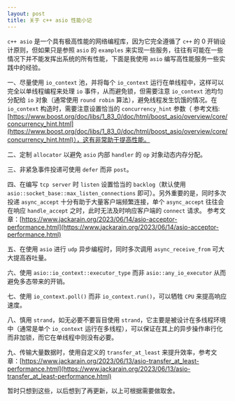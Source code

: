 ```yaml
---
layout: post
title: 关于 c++ asio 性能小记
---
```


`c++ asio` 是一个具有极高性能的网络编程库，因为它完全遵循了 `c++` 的 0 开销设计原则，但如果只是参照 `asio` 的 `examples` 来实现一些服务，往往有可能在一些情况下并不能发挥出系统的所有性能，下面是我使用 `asio` 编写高性能服务一些实践中的经验。

一、尽量使用 `io_context` 池，并将每个 `io_context` 运行在单线程中，这样可以完全以单线程编程来处理 `io` 事件，从而避免锁，但需要注意 `io_context` 池均匀分配给 `io` 对象（通常使用 `round robin` 算法），避免线程发生饥饿的情况。在 `io_context` 构造时，需要注意设置恰当的 `concurrency_hint` 参数（ 参考文档: [https://www.boost.org/doc/libs/1_83_0/doc/html/boost_asio/overview/core/concurrency_hint.html](https://www.boost.org/doc/libs/1_83_0/doc/html/boost_asio/overview/core/concurrency_hint.html)），这有非常助于提高性能。

二、定制 `allocator` 以避免 `asio` 内部 `handler` 的 `op` 对象动态内存分配。

三、非紧急事件投递可使用 `defer` 而非 `post`。

四、在编写 `tcp server` 时 `listen` 设置恰当的 `backlog`（默认使用 `asio::socket_base::max_listen_connections` 即可）。另外重要的是，同时多次投递 `async_accept` 十分有助于大量客户端频繁连接，单个 `async_accept` 往往会在响应 `handle_accept` 之时，此时无法及时响应客户端的 `connect` 请求。
参考文章：[https://www.jackarain.org/2023/06/14/asio-acceptor-performance.html](https://www.jackarain.org/2023/06/14/asio-acceptor-performance.html)

五、在使用 `asio` 进行 `udp` 异步编程时，同时多次调用 `async_receive_from` 可大大提高吞吐量。

六、使用 `asio::io_context::executor_type` 而非 `asio::any_io_executor` 从而避免多态带来的开销。

七、使用 `io_context.poll()` 而非 `io_context.run()`，可以牺牲 `CPU` 来提高响应速度。

八、慎用 `strand`，如无必要不要盲目使用 `strand`，它主要是被设计在多线程环境中（通常是单个 `io_context` 运行在多线程），可以保证在其上的异步操作串行化而非加锁，而它在单线程中则没有必要。

九、传输大量数据时，使用自定义的 `transfer_at_least` 来提升效率，参考文章：[https://www.jackarain.org/2023/06/13/asio-transfer_at_least-performance.html](https://www.jackarain.org/2023/06/13/asio-transfer_at_least-performance.html) 


暂时只想到这些，以后想到了再更新，以上可根据需要做取舍。

